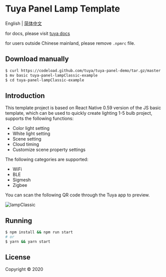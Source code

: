 # Tuya Panel Lamp Template

English | [简体中文](./README-zh_CN.md)

for docs, please visit [tuya docs](https://docs.tuya.com)

for users outside Chinese mainland, please remove `.npmrc` file.

## Download manually

```bash
$ curl https://codeload.github.com/tuya/tuya-panel-demo/tar.gz/master | tar -xz --strip=2 tuya-panel-demo-master/examples/lampClassic
$ mv basic tuya-panel-lampClassic-example
$ cd tuya-panel-lampClassic-example
```

## Introduction

This template project is based on React Native 0.59 version of the JS basic template, which can be used to quickly create lighting 1-5 bulb project, supports the following functions:

- Color light setting
- White light setting
- Scene setting
- Cloud timing
- Customize scene property settings

The following categories are supported:

- WiFi
- BLE
- Sigmesh
- Zigbee

You can scan the following QR code through the Tuya app to preview.

![lampClassic](https://images.tuyacn.com/rms-static/5c2c6430-0c67-11eb-897d-85bb9e60451e-1602492363251.png?tyName&#x3D;lampClassic.png)

## Running

```bash
$ npm install && npm run start
# or
$ yarn && yarn start
```

## License

Copyright © 2020
